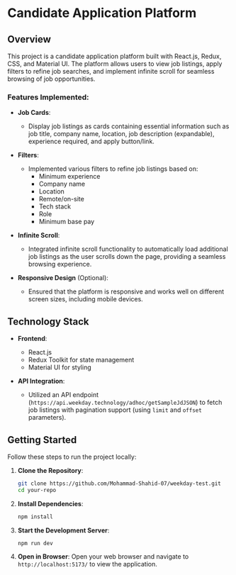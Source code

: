 # Candidate Application Platform

## Overview

This project is a candidate application platform built with React.js, Redux, CSS, and Material UI. The platform allows users to view job listings, apply filters to refine job searches, and implement infinite scroll for seamless browsing of job opportunities.

### Features Implemented:

- **Job Cards**:

  - Display job listings as cards containing essential information such as job title, company name, location, job description (expandable), experience required, and apply button/link.

- **Filters**:

  - Implemented various filters to refine job listings based on:
    - Minimum experience
    - Company name
    - Location
    - Remote/on-site
    - Tech stack
    - Role
    - Minimum base pay

- **Infinite Scroll**:

  - Integrated infinite scroll functionality to automatically load additional job listings as the user scrolls down the page, providing a seamless browsing experience.

- **Responsive Design** (Optional):
  - Ensured that the platform is responsive and works well on different screen sizes, including mobile devices.

## Technology Stack

- **Frontend**:

  - React.js
  - Redux Toolkit for state management
  - Material UI for styling

- **API Integration**:
  - Utilized an API endpoint (`https://api.weekday.technology/adhoc/getSampleJdJSON`) to fetch job listings with pagination support (using `limit` and `offset` parameters).

## Getting Started

Follow these steps to run the project locally:

1. **Clone the Repository**:

   ```bash
   git clone https://github.com/Mohammad-Shahid-07/weekday-test.git
   cd your-repo
   ```

2. **Install Dependencies**:

   ```bash
   npm install
   ```

3. **Start the Development Server**:

   ```bash
   npm run dev
   ```

4. **Open in Browser**:
   Open your web browser and navigate to `http://localhost:5173/` to view the application.
